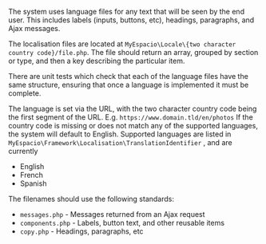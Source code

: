The system uses language files for any text that will be seen by the end user. This includes labels (inputs, buttons, etc), headings, paragraphs, and Ajax messages.

The localisation files are located at `MyEspacio\Locale\{two character country code}/file.php`. The file should return an array, grouped by section or type, and then a key describing the particular item.

There are unit tests which check that each of the language files have the same structure, ensuring that once a language is implemented it must be complete.

The language is set via the URL, with the two character country code being the first segment of the URL. E.g. `https://www.domain.tld/en/photos` If the country code is missing or does not match any of the supported languages, the system will default to English. Supported languages are listed in `MyEspacio\Framework\Localisation\TranslationIdentifier` , and are currently
* English
* French
* Spanish

The filenames should use the following standards:
* `messages.php`  - Messages returned from an Ajax request
* `components.php`  - Labels, button text, and other reusable items
* `copy.php`  - Headings, paragraphs, etc